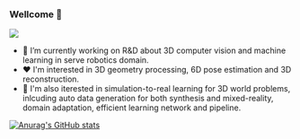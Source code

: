 ### Wellcome 👋

<!--
**yuecideng/yuecideng** is a ✨ _special_ ✨ repository because its `README.md` (this file) appears on your GitHub profile.

Here are some ideas to get you started:
-->
![](https://komarev.com/ghpvc/?username=yuecideng&color=green)
- 🔭 I’m currently working on R&D about 3D computer vision and machine learning in serve robotics domain.
- :heart: I'm interested in 3D geometry processing, 6D pose estimation and 3D reconstruction.
- 👀 I'm also iterested in simulation-to-real learning for 3D world problems, inlcuding auto data generation for both synthesis and mixed-reality, domain adaptation, efficient learning network and pipeline.

[![Anurag's GitHub stats](https://github-readme-stats.vercel.app/api?username=yuecideng&show_icons=true&theme=merko)](https://github.com/anuraghazra/github-readme-stats)
<!--
[![Top Langs](https://github-readme-stats.vercel.app/api/top-langs/?username=yuecideng&layout=compact&theme=onedark)](https://github.com/anuraghazra/github-readme-stats)
-->
